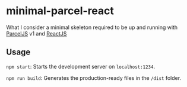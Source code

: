 ﻿# minimal-parcel-react

What I consider a minimal skeleton required to be up and running with [ParcelJS](https://parceljs.org) v1 and
[ReactJS](https://reactjs.org)

## Usage

`npm start`: Starts the development server on `localhost:1234`.

`npm run build`: Generates the production-ready files in the `/dist` folder.

